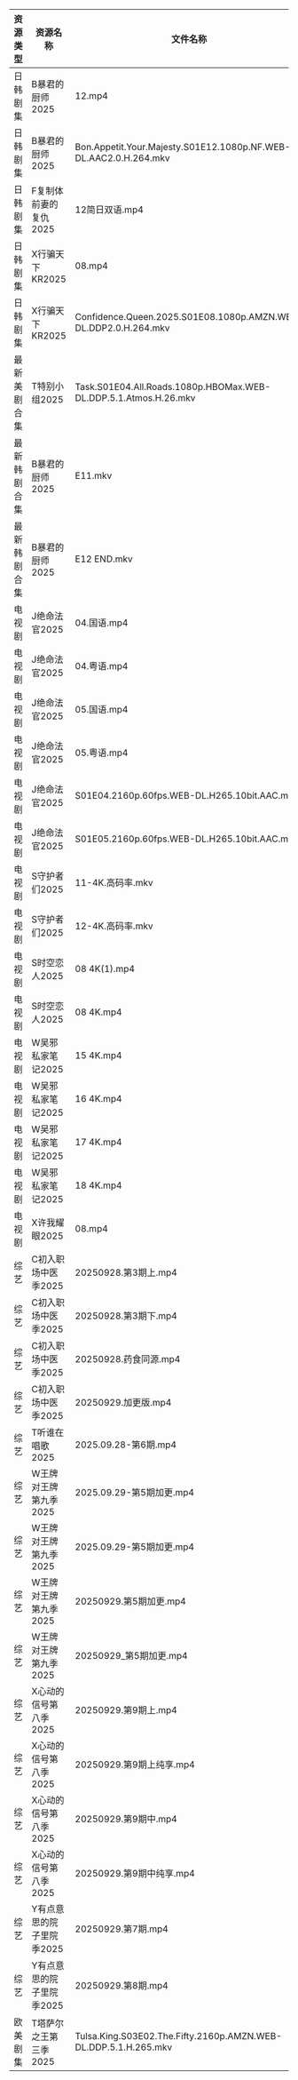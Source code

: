 | 资源类型   | 资源名称            | 文件名称                                                             | 分享链接                                 | 更新时间                |
| ------ | --------------- | ---------------------------------------------------------------- | ------------------------------------ | ------------------- |
| 日韩剧集   | B暴君的厨师2025      | 12.mp4                                                           | https://pan.quark.cn/s/7f659879c212  | 2025-09-29 07:25:32 |
| 日韩剧集   | B暴君的厨师2025      | Bon.Appetit.Your.Majesty.S01E12.1080p.NF.WEB-DL.AAC2.0.H.264.mkv | https://pan.quark.cn/s/7f659879c212  | 2025-09-29 07:25:28 |
| 日韩剧集   | F复制体前妻的复仇2025   | 12简日双语.mp4                                                       | https://pan.quark.cn/s/09f96103ee49  | 2025-09-29 07:27:20 |
| 日韩剧集   | X行骗天下KR2025     | 08.mp4                                                           | https://pan.quark.cn/s/463fe5d8abf1  | 2025-09-29 07:35:53 |
| 日韩剧集   | X行骗天下KR2025     | Confidence.Queen.2025.S01E08.1080p.AMZN.WEB-DL.DDP2.0.H.264.mkv  | https://pan.quark.cn/s/463fe5d8abf1  | 2025-09-29 07:35:50 |
| 最新美剧合集 | T特别小组2025       | Task.S01E04.All.Roads.1080p.HBOMax.WEB-DL.DDP.5.1.Atmos.H.26.mkv | https://www.alipan.com/s/YFYyfWPQ2Mf | 2025-09-29 19:58:38 |
| 最新韩剧合集 | B暴君的厨师2025      | E11.mkv                                                          | https://www.alipan.com/s/VeyARgABVY7 | 2025-09-29 07:58:07 |
| 最新韩剧合集 | B暴君的厨师2025      | E12 END.mkv                                                      | https://www.alipan.com/s/VeyARgABVY7 | 2025-09-29 07:58:06 |
| 电视剧    | J绝命法官2025       | 04.国语.mp4                                                        | https://www.alipan.com/s/XFZgThTuhqe | 2025-09-29 14:58:22 |
| 电视剧    | J绝命法官2025       | 04.粤语.mp4                                                        | https://www.alipan.com/s/XFZgThTuhqe | 2025-09-29 14:58:21 |
| 电视剧    | J绝命法官2025       | 05.国语.mp4                                                        | https://www.alipan.com/s/XFZgThTuhqe | 2025-09-29 14:58:21 |
| 电视剧    | J绝命法官2025       | 05.粤语.mp4                                                        | https://www.alipan.com/s/XFZgThTuhqe | 2025-09-29 14:58:20 |
| 电视剧    | J绝命法官2025       | S01E04.2160p.60fps.WEB-DL.H265.10bit.AAC.mp4                     | https://pan.quark.cn/s/50b666fcfcd1  | 2025-09-29 16:16:25 |
| 电视剧    | J绝命法官2025       | S01E05.2160p.60fps.WEB-DL.H265.10bit.AAC.mp4                     | https://pan.quark.cn/s/50b666fcfcd1  | 2025-09-29 16:16:16 |
| 电视剧    | S守护者们2025       | 11-4K.高码率.mkv                                                    | https://pan.quark.cn/s/5ecbcd4ead7e  | 2025-09-29 07:32:47 |
| 电视剧    | S守护者们2025       | 12-4K.高码率.mkv                                                    | https://pan.quark.cn/s/5ecbcd4ead7e  | 2025-09-29 07:32:50 |
| 电视剧    | S时空恋人2025       | 08 4K(1).mp4                                                     | https://www.alipan.com/s/3j66jFaEhvh | 2025-09-29 14:58:33 |
| 电视剧    | S时空恋人2025       | 08 4K.mp4                                                        | https://www.alipan.com/s/3j66jFaEhvh | 2025-09-29 14:58:33 |
| 电视剧    | W吴邪私家笔记2025     | 15 4K.mp4                                                        | https://www.alipan.com/s/p2dd7WbN2NT | 2025-09-29 14:58:46 |
| 电视剧    | W吴邪私家笔记2025     | 16 4K.mp4                                                        | https://www.alipan.com/s/p2dd7WbN2NT | 2025-09-29 14:58:45 |
| 电视剧    | W吴邪私家笔记2025     | 17 4K.mp4                                                        | https://www.alipan.com/s/p2dd7WbN2NT | 2025-09-29 14:58:45 |
| 电视剧    | W吴邪私家笔记2025     | 18 4K.mp4                                                        | https://www.alipan.com/s/p2dd7WbN2NT | 2025-09-29 14:58:44 |
| 电视剧    | X许我耀眼2025       | 08.mp4                                                           | https://www.alipan.com/s/kZBrzfKxPFa | 2025-09-29 07:59:04 |
| 综艺     | C初入职场中医季2025    | 20250928.第3期上.mp4                                                | https://pan.quark.cn/s/869074432f49  | 2025-09-29 07:25:57 |
| 综艺     | C初入职场中医季2025    | 20250928.第3期下.mp4                                                | https://pan.quark.cn/s/869074432f49  | 2025-09-29 07:25:54 |
| 综艺     | C初入职场中医季2025    | 20250928.药食同源.mp4                                                | https://pan.quark.cn/s/869074432f49  | 2025-09-29 07:26:00 |
| 综艺     | C初入职场中医季2025    | 20250929.加更版.mp4                                                 | https://pan.quark.cn/s/869074432f49  | 2025-09-29 16:13:23 |
| 综艺     | T听谁在唱歌2025      | 2025.09.28-第6期.mp4                                               | https://pan.quark.cn/s/2bde1dede512  | 2025-09-29 07:41:26 |
| 综艺     | W王牌对王牌第九季2025   | 2025.09.29-第5期加更.mp4                                             | https://pan.quark.cn/s/b5f4a2ecde94  | 2025-09-29 16:30:36 |
| 综艺     | W王牌对王牌第九季2025   | 2025.09.29-第5期加更.mp4                                             | https://www.alipan.com/s/w9CqDPEeGeX | 2025-09-29 17:59:07 |
| 综艺     | W王牌对王牌第九季2025   | 20250929.第5期加更.mp4                                               | https://pan.quark.cn/s/b5f4a2ecde94  | 2025-09-29 16:30:39 |
| 综艺     | W王牌对王牌第九季2025   | 20250929_第5期加更.mp4                                               | https://www.alipan.com/s/w9CqDPEeGeX | 2025-09-29 18:59:00 |
| 综艺     | X心动的信号第八季2025   | 20250929.第9期上.mp4                                                | https://pan.quark.cn/s/2ed22d9e58e2  | 2025-09-29 16:31:16 |
| 综艺     | X心动的信号第八季2025   | 20250929.第9期上纯享.mp4                                              | https://pan.quark.cn/s/2ed22d9e58e2  | 2025-09-29 16:31:19 |
| 综艺     | X心动的信号第八季2025   | 20250929.第9期中.mp4                                                | https://pan.quark.cn/s/2ed22d9e58e2  | 2025-09-29 16:31:10 |
| 综艺     | X心动的信号第八季2025   | 20250929.第9期中纯享.mp4                                              | https://pan.quark.cn/s/2ed22d9e58e2  | 2025-09-29 16:31:13 |
| 综艺     | Y有点意思的院子里院季2025 | 20250929.第7期.mp4                                                 | https://pan.quark.cn/s/2cd093d5bb05  | 2025-09-29 16:31:55 |
| 综艺     | Y有点意思的院子里院季2025 | 20250929.第8期.mp4                                                 | https://pan.quark.cn/s/2cd093d5bb05  | 2025-09-29 16:31:51 |
| 欧美剧集   | T塔萨尔之王第三季2025   | Tulsa.King.S03E02.The.Fifty.2160p.AMZN.WEB-DL.DDP.5.1.H.265.mkv  | https://pan.quark.cn/s/cee11768a3f4  | 2025-09-29 07:33:26 |
